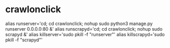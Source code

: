 # crawlonclick

[//]: # (server configuration)

alias runserver='cd; cd crawlonclick; nohup sudo python3 manage.py runserver 0.0.0.0:80 &'
alias runscrapyd='cd; cd crawlonclick; nohup sudo scrapyd &'
alias killserver='sudo pkill -f "runserver"'
alias killscrapyd='sudo pkill -f "scrapyd"'